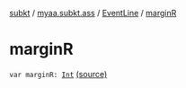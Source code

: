 [subkt](../../index.md) / [myaa.subkt.ass](../index.md) / [EventLine](index.md) / [marginR](./margin-r.md)

# marginR

`var marginR: `[`Int`](https://kotlinlang.org/api/latest/jvm/stdlib/kotlin/-int/index.html) [(source)](https://github.com/Myaamori/SubKt/blob/0.1.7/src/main/kotlin/myaa/subkt/ass/parser.kt#L463)